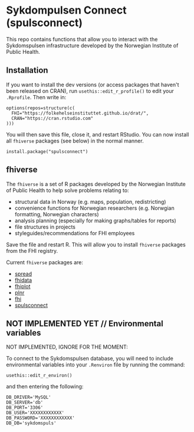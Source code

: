 # Sykdompulsen Connect (spulsconnect)

This repo contains functions that allow you to interact with the Sykdomspulsen infrastructure developed by the Norwegian Institute of Public Health.

## Installation

If you want to install the dev versions (or access packages that haven't been released on CRAN), run `usethis::edit_r_profile()` to edit your `.Rprofile`. Then write in:

```
options(repos=structure(c(
  FHI="https://folkehelseinstituttet.github.io/drat/",
  CRAN="https://cran.rstudio.com"
)))
```

You will then save this file, close it, and restart RStudio. You can now install all `fhiverse` packages (see below) in the normal manner.

```
install.package("spulsconnect")
```

## fhiverse

The `fhiverse` is a set of R packages developed by the Norwegian Institute of Public Health to help solve problems relating to:

- structural data in Norway (e.g. maps, population, redistricting)
- convenience functions for Norwegian researchers (e.g. Norwgian formatting, Norwegian characters)
- analysis planning (especially for making graphs/tables for reports)
- file structures in projects
- styleguides/recommendations for FHI employees

Save the file and restart R. This will allow you to install `fhiverse` packages from the FHI registry.

Current `fhiverse` packages are:

- [spread](https://folkehelseinstituttet.github.io/spread)
- [fhidata](https://folkehelseinstituttet.github.io/fhi)
- [fhiplot](https://folkehelseinstituttet.github.io/fhi)
- [plnr](https://folkehelseinstituttet.github.io/fhi)
- [fhi](https://folkehelseinstituttet.github.io/fhi)
- [spulsconnect](https://folkehelseinstituttet.github.io/spulsconnect)

## NOT IMPLEMENTED YET // Environmental variables

NOT IMPLEMENTED, IGNORE FOR THE MOMENT:

To connect to the Sykdomspulsen database, you will need to include environmental variables into your `.Renviron` file by running the command:

```
usethis::edit_r_environ()
```

and then entering the following:

```
DB_DRIVER='MySQL'
DB_SERVER='db'
DB_PORT='3306'
DB_USER='XXXXXXXXXXXX'
DB_PASSWORD='XXXXXXXXXXXX'
DB_DB='sykdomspuls'
```
